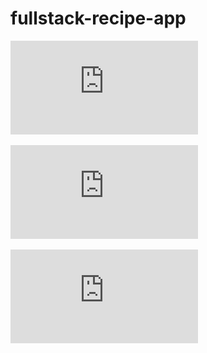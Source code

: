 ﻿# fullstack-recipe-app

![image alt](https://github.com/sivaranjiniezhumalai/fullstack-recipe-app/blob/934c16cf1e383ef4915b498315be27697d1026b3/recipe-app-figma-ui-design1.pdf)

![image alt](https://github.com/sivaranjiniezhumalai/fullstack-recipe-app/blob/934c16cf1e383ef4915b498315be27697d1026b3/recipe-app-figma-ui-design2.pdf)

![image alt](https://github.com/sivaranjiniezhumalai/fullstack-recipe-app/blob/934c16cf1e383ef4915b498315be27697d1026b3/recipe-app-figma-ui-design3.pdf)

